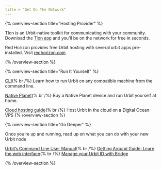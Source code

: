 ```yaml
---
title = "Get On The Network"
---
```

{% overview-section title="Hosting Provider" %}

Tlon is an Urbit-native toolkit for communicating with your community.
Download the [Tlon app](https://tlon.io) and you’ll be on the network for free in seconds.

Red Horizon provides free Urbit hosting with several urbit apps pre-installed.
Visit [redhorizon.com](https://redhorizon.com)

{% /overview-section %}

{% overview-section title="Run It Yourself" %}

[CLI](https://docs.urbit.org/manual/getting-started/self-hosted/cli){% br /%}
Learn how to run Urbit on any compatible machine from the command line.

[Native Planet](https://nativeplanet.io){% br /%}
Buy a Native Planet device and run Urbit yourself at home.

[Cloud hosting guide](https://operators.urbit.org/manual/running/hosting){% br /%}
Host Urbit in the cloud on a Digital Ocean VPS
{% /overview-section %}

{% overview-section title="Go Deeper" %}

Once you’re up and running, read up on what you can do with your new Urbit node

[Urbit’s Command Line User Manual](https://docs.urbit.org/manual/getting-started/self-hosted/cli){% br /%}
[Getting Around Guide: Learn the web interface](https://urbit.org/get-started){% br /%}
[Manage your Urbit ID with Bridge](https://docs.urbit.org/manual/id/using-bridge)

{% /overview-section %}

